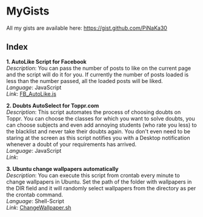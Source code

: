 # MyGists
All my gists are available here:
https://gist.github.com/PiNaKa30

## Index
**1. AutoLike Script for Facebook** <br />
*Description*: You can pass the number of posts to like on the current page and the script will do it for you. If currently the number of posts loaded is less than the number passed, all the loaded posts will be liked.<br />
*Language*: JavaScript<br />
*Link*: [FB_AutoLike.js](https://gist.github.com/PiNaKa30/ead79ac120319687cfc733d53cfe7214)

**2. Doubts AutoSelect for Toppr.com**<br />
*Description*: This script automates the process of choosing doubts on Toppr. You can choose the classes for which you want to solve doubts, you can choose subjects and even add annoying students (who rate you less) to the blacklist and never take their doubts again. You don't even need to be staring at the screen as this script notifies you with a Desktop notification whenever a doubt of your requirements has arrived. <br />
*Language*: JavaScript<br />
*Link*: [](https://gist.github.com/PiNaKa30/8efc5b1188f29d23e7ae21e269fce100)

**3. Ubuntu change wallpapers automatically**<br />
*Description*: You can execute this script from crontab every minute to change wallpapers in Ubuntu. Set the path of the folder with wallpapers in the DIR field and it will randomly select wallpapers from the directory as per the crontab command.<br />
*Language*: Shell-Script<br />
*Link*: [ChangeWallpaper.sh](https://gist.github.com/PiNaKa30/60999e1d17daeaf60878ecb7a96b1fd6)
